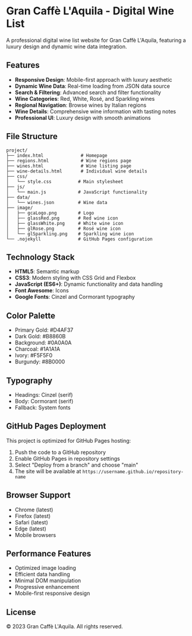 # Gran Caffè L'Aquila - Digital Wine List

A professional digital wine list website for Gran Caffè L'Aquila, featuring a luxury design and dynamic wine data integration.

## Features

- **Responsive Design**: Mobile-first approach with luxury aesthetic
- **Dynamic Wine Data**: Real-time loading from JSON data source
- **Search & Filtering**: Advanced search and filter functionality
- **Wine Categories**: Red, White, Rosé, and Sparkling wines
- **Regional Navigation**: Browse wines by Italian regions
- **Wine Details**: Comprehensive wine information with tasting notes
- **Professional UI**: Luxury design with smooth animations

## File Structure

```
project/
├── index.html              # Homepage
├── regions.html            # Wine regions page
├── wines.html              # Wine listing page
├── wine-details.html       # Individual wine details
├── css/
│   └── style.css          # Main stylesheet
├── js/
│   └── main.js            # JavaScript functionality
├── data/
│   └── wines.json         # Wine data
├── image/
│   ├── gcaLogo.png        # Logo
│   ├── glassRed.png       # Red wine icon
│   ├── glassWhite.png     # White wine icon
│   ├── glRose.png         # Rosé wine icon
│   └── glSparkling.png    # Sparkling wine icon
└── .nojekyll              # GitHub Pages configuration
```

## Technology Stack

- **HTML5**: Semantic markup
- **CSS3**: Modern styling with CSS Grid and Flexbox
- **JavaScript (ES6+)**: Dynamic functionality and data handling
- **Font Awesome**: Icons
- **Google Fonts**: Cinzel and Cormorant typography

## Color Palette

- Primary Gold: #D4AF37
- Dark Gold: #B8860B
- Background: #0A0A0A
- Charcoal: #1A1A1A
- Ivory: #F5F5F0
- Burgundy: #8B0000

## Typography

- Headings: Cinzel (serif)
- Body: Cormorant (serif)
- Fallback: System fonts

## GitHub Pages Deployment

This project is optimized for GitHub Pages hosting:

1. Push the code to a GitHub repository
2. Enable GitHub Pages in repository settings
3. Select "Deploy from a branch" and choose "main"
4. The site will be available at `https://username.github.io/repository-name`

## Browser Support

- Chrome (latest)
- Firefox (latest)
- Safari (latest)
- Edge (latest)
- Mobile browsers

## Performance Features

- Optimized image loading
- Efficient data handling
- Minimal DOM manipulation
- Progressive enhancement
- Mobile-first responsive design

## License

© 2023 Gran Caffè L'Aquila. All rights reserved.
